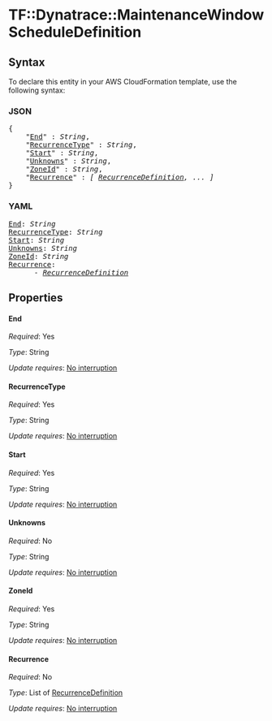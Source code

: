# TF::Dynatrace::MaintenanceWindow ScheduleDefinition

## Syntax

To declare this entity in your AWS CloudFormation template, use the following syntax:

### JSON

<pre>
{
    "<a href="#end" title="End">End</a>" : <i>String</i>,
    "<a href="#recurrencetype" title="RecurrenceType">RecurrenceType</a>" : <i>String</i>,
    "<a href="#start" title="Start">Start</a>" : <i>String</i>,
    "<a href="#unknowns" title="Unknowns">Unknowns</a>" : <i>String</i>,
    "<a href="#zoneid" title="ZoneId">ZoneId</a>" : <i>String</i>,
    "<a href="#recurrence" title="Recurrence">Recurrence</a>" : <i>[ <a href="recurrencedefinition.md">RecurrenceDefinition</a>, ... ]</i>
}
</pre>

### YAML

<pre>
<a href="#end" title="End">End</a>: <i>String</i>
<a href="#recurrencetype" title="RecurrenceType">RecurrenceType</a>: <i>String</i>
<a href="#start" title="Start">Start</a>: <i>String</i>
<a href="#unknowns" title="Unknowns">Unknowns</a>: <i>String</i>
<a href="#zoneid" title="ZoneId">ZoneId</a>: <i>String</i>
<a href="#recurrence" title="Recurrence">Recurrence</a>: <i>
      - <a href="recurrencedefinition.md">RecurrenceDefinition</a></i>
</pre>

## Properties

#### End

_Required_: Yes

_Type_: String

_Update requires_: [No interruption](https://docs.aws.amazon.com/AWSCloudFormation/latest/UserGuide/using-cfn-updating-stacks-update-behaviors.html#update-no-interrupt)

#### RecurrenceType

_Required_: Yes

_Type_: String

_Update requires_: [No interruption](https://docs.aws.amazon.com/AWSCloudFormation/latest/UserGuide/using-cfn-updating-stacks-update-behaviors.html#update-no-interrupt)

#### Start

_Required_: Yes

_Type_: String

_Update requires_: [No interruption](https://docs.aws.amazon.com/AWSCloudFormation/latest/UserGuide/using-cfn-updating-stacks-update-behaviors.html#update-no-interrupt)

#### Unknowns

_Required_: No

_Type_: String

_Update requires_: [No interruption](https://docs.aws.amazon.com/AWSCloudFormation/latest/UserGuide/using-cfn-updating-stacks-update-behaviors.html#update-no-interrupt)

#### ZoneId

_Required_: Yes

_Type_: String

_Update requires_: [No interruption](https://docs.aws.amazon.com/AWSCloudFormation/latest/UserGuide/using-cfn-updating-stacks-update-behaviors.html#update-no-interrupt)

#### Recurrence

_Required_: No

_Type_: List of <a href="recurrencedefinition.md">RecurrenceDefinition</a>

_Update requires_: [No interruption](https://docs.aws.amazon.com/AWSCloudFormation/latest/UserGuide/using-cfn-updating-stacks-update-behaviors.html#update-no-interrupt)


